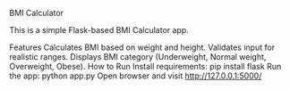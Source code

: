 BMI Calculator

This is a simple Flask-based BMI Calculator app.

Features
Calculates BMI based on weight and height.
Validates input for realistic ranges.
Displays BMI category (Underweight, Normal weight, Overweight, Obese).
How to Run
Install requirements: pip install flask
Run the app: python app.py
Open browser and visit http://127.0.0.1:5000/
